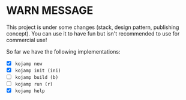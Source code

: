 WARN MESSAGE
============

This project is under some changes (stack, design pattern, publishing
concept). You can use it to have fun but isn't recommended to use for
commercial use!

So far we have the following implementations:

- [x] `kojamp new`
- [x] `kojamp init (ini)`
- [ ] `kojamp build (b)`
- [ ] `kojamp run (r)`
- [x] `kojamp help`
